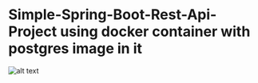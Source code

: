 # Simple-Spring-Boot-Rest-Api-Project using docker container with postgres image in it

![alt text](https://github.com/AggelosKatsaliros/Simple-Spring-Boot-Rest-Api-Project/blob/main/first%20spring%20boot%20project.JPG)
